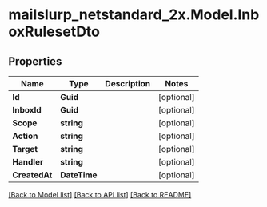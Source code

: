 # mailslurp_netstandard_2x.Model.InboxRulesetDto

## Properties

Name | Type | Description | Notes
------------ | ------------- | ------------- | -------------
**Id** | **Guid** |  | [optional] 
**InboxId** | **Guid** |  | [optional] 
**Scope** | **string** |  | [optional] 
**Action** | **string** |  | [optional] 
**Target** | **string** |  | [optional] 
**Handler** | **string** |  | [optional] 
**CreatedAt** | **DateTime** |  | [optional] 

[[Back to Model list]](../README#documentation-for-models) [[Back to API list]](../README#documentation-for-api-endpoints) [[Back to README]](../README)

